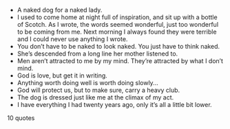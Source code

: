  - A naked dog for a naked lady.
 - I used to come home at night full of inspiration, and sit up with a bottle of Scotch. As I wrote, the words seemed wonderful, just too wonderful to be coming from me. Next morning I always found they were terrible and I could never use anything I wrote.
 - You don’t have to be naked to look naked. You just have to think naked.
 - She’s descended from a long line her mother listened to.
 - Men aren’t attracted to me by my mind. They’re attracted by what I don’t mind.
 - God is love, but get it in writing.
 - Anything worth doing well is worth doing slowly...
 - God will protect us, but to make sure, carry a heavy club.
 - The dog is dressed just like me at the climax of my act.
 - I have everything I had twenty years ago, only it’s all a little bit lower.

10 quotes